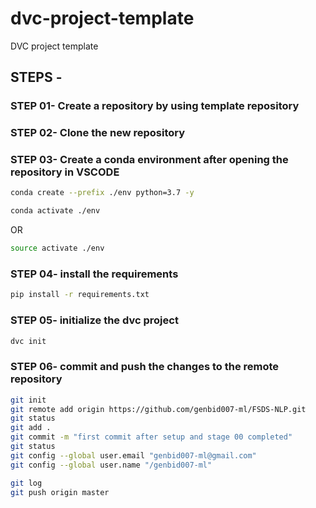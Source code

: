 # dvc-project-template
DVC project template

## STEPS -

### STEP 01- Create a repository by using template repository

### STEP 02- Clone the new repository

### STEP 03- Create a conda environment after opening the repository in VSCODE

```bash
conda create --prefix ./env python=3.7 -y
```

```bash
conda activate ./env
```
OR
```bash
source activate ./env
```

### STEP 04- install the requirements
```bash
pip install -r requirements.txt
```

### STEP 05- initialize the dvc project
```bash
dvc init
```

### STEP 06- commit and push the changes to the remote repository

```bash
git init
git remote add origin https://github.com/genbid007-ml/FSDS-NLP.git
git status
git add .
git commit -m "first commit after setup and stage 00 completed"
git status
git config --global user.email "genbid007-ml@gmail.com"
git config --global user.name "/genbid007-ml"

git log
git push origin master



```